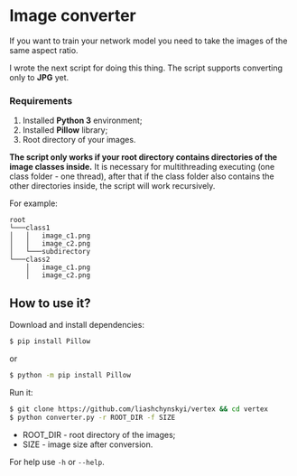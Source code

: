 
# Image converter

If you want to train your network model you need to take the images of the same aspect ratio.

I wrote the next script for doing this thing. The script supports converting only to **JPG** yet.

### Requirements
1. Installed **Python 3** environment;
2. Installed **Pillow** library;
3. Root directory of your images. 

**The script only works if your root directory contains directories of the image classes inside.** It is necessary for multithreading executing (one class folder - one thread), after that if the class folder also contains the other directories inside, the script will work recursively. 

For example:
```
root    
└───class1
│   │   image_c1.png
│   │   image_c2.png
│   └───subdirectory    
└───class2
    │   image_c1.png
    │   image_c2.png
```

## How to use it?

Download and install dependencies:
```sh
$ pip install Pillow
```
or
```sh
$ python -m pip install Pillow
```
Run it:
```sh
$ git clone https://github.com/liashchynskyi/vertex && cd vertex
$ python converter.py -r ROOT_DIR -f SIZE
```
* ROOT_DIR - root directory of the images;
* SIZE - image size after conversion.

For help use `-h` or `--help`.
